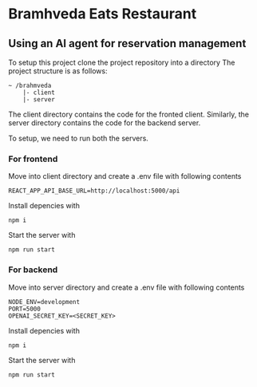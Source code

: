 
# Bramhveda Eats Restaurant
## Using an AI agent for reservation management 

To setup this project clone the project repository into a directory
The project structure is as follows:

```
~ /brahmveda
    |- client
    |- server
```

The client directory contains the code for the fronted client.
Similarly, the server directory contains the code for the backend server.

To setup, we need to run both the servers.

### For frontend

Move into client directory and create a .env file with following contents

```
REACT_APP_API_BASE_URL=http://localhost:5000/api
```
Install depencies with 

```
npm i
```
Start the server with

```
npm run start
```

### For backend


Move into server directory and create a .env file with following contents

```
NODE_ENV=development
PORT=5000
OPENAI_SECRET_KEY=<SECRET_KEY>
```
Install depencies with 

```
npm i
```
Start the server with

```
npm run start
```
